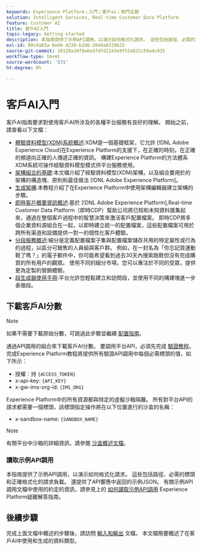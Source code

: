 ```yaml
---
keywords: Experience Platform；入門；客戶ai；熱門主題
solution: Intelligent Services, Real-time Customer Data Platform
feature: Customer AI
title: 客戶AI入門
topic-legacy: Getting started
description: 本指南提供了示例API調用，以演示如何格式化請求。 這些包括路徑、必需的標頭和正確格式化的請求負載。
exl-id: 90c9a83a-8e66-4239-b2d6-2049a6319b25
source-git-commit: 16120a10f8a6e3fd7d2143e9f52a822c59a4c935
workflow-type: tm+mt
source-wordcount: '571'
ht-degree: 0%

---
```


# 客戶AI入門

客戶AI指南要求對使用客戶AI所涉及的各種平台服務有良好的理解。 開始之前，請查看以下文檔：

- [體驗資料模型(XDM)系統概述](../../xdm/home.md):XDM是一個基礎框架，它允許 [!DNL Adobe Experience Cloud]在Experience Platform的支援下，在正確的時刻，在正確的頻道向正確的人傳遞正確的資訊。 構建Experience Platform的方法體系XDM系統可操作經驗資料模型模式供平台服務使用。
- [架構組合的基礎](../../xdm/schema/composition.md):本文檔介紹了經驗資料模型(XDM)架構，以及組合要用於的架構的構造塊、原則和最佳做法 [!DNL Adobe Experience Platform]。
- [生成架構](../../xdm/tutorials/create-schema-ui.md):本教程介紹了在Experience Platform中使用架構編輯器建立架構的步驟。
- [即時客戶概要資訊概述](../../rtcdp/overview.md):基於 [!DNL Adobe Experience Platform],Real-time Customer Data Platform（即時CDP）幫助公司將已知和未知資料匯集起來，通過在整個客戶過程中的智慧決策來激活客戶配置檔案。 即時CDP將多個企業資料源組合在一起，以即時建立統一的配置檔案，這些配置檔案可用於跨所有渠道和設備提供一對一的個性化客戶體驗。
- [分段服務概述](../../segmentation/home.md):細分是定義配置檔案子集與配置檔案儲存共用的特定屬性或行為的過程，以區分可銷售的人員組與客戶群。 例如，在一封名為「你忘記買運動鞋了嗎？」的電子郵件中，你可能希望看到過去30天內搜索跑鞋但沒有完成購買的所有用戶的觀眾。 使用不同的細分市場，您可以專注於不同的受眾，提供更為定製的營銷體驗。
- [段生成器使用手冊](../../segmentation/tutorials/create-a-segment.md):平台允許您輕鬆建立和訪問段，並使用不同的構建塊進一步表徵段。

## 下載客戶AI分數

>[!NOTE]
>
>如果不需要下載原始分數，可跳過此步驟並繼續 [配置指南](./user-guide/configure.md)。

通過API調用的組合來下載客戶AI分數。 要調用平台API，必須先完成 [驗證教程](https://www.adobe.com/go/platform-api-authentication-en)。 完成Experience Platform教程將提供所有驗證API調用中每個必需標頭的值，如下所示：

- 授權：持 `{ACCESS_TOKEN}`
- x-api-key: `{API_KEY}`
- x-gw-ims-org-id: `{IMS_ORG}`

Experience Platform中的所有資源都與特定的虛擬沙箱隔離。 所有對平台API的請求都需要一個標頭，該標頭指定操作將在以下位置進行的沙盒的名稱：

- x-sandbox-name: `{SANDBOX_NAME}`

>[!NOTE]
>
>有關平台中沙箱的詳細資訊，請參閱 [沙盒概述文檔](../../sandboxes/home.md)。

### 讀取示例API調用

本指南提供了示例API調用，以演示如何格式化請求。 這些包括路徑、必需的標頭和正確格式化的請求負載。 還提供了API響應中返回的示例JSON。 有關示例API調用文檔中使用的約定的資訊，請參見上的 [如何讀取示例API調用](../../landing/troubleshooting.md) Experience Platform疑難解答指南。

## 後續步驟

完成上面文檔中概述的步驟後，請訪問 [輸入和輸出](./input-output.md) 文檔。 本文檔簡要概述了在客戶AI中使用和生成的資料類型。

